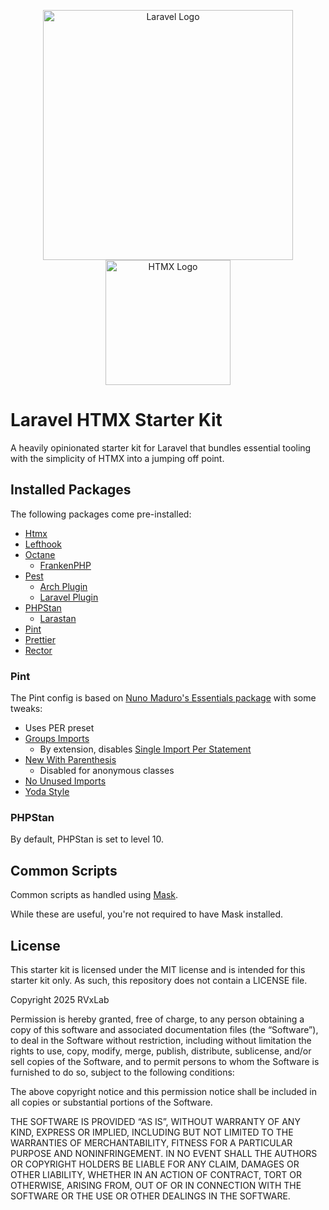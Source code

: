 <p align="center">
<img src="https://raw.githubusercontent.com/laravel/art/master/logo-lockup/5%20SVG/2%20CMYK/1%20Full%20Color/laravel-logolockup-cmyk-red.svg" width="400" alt="Laravel Logo">
<img src="https://raw.githubusercontent.com/bigskysoftware/htmx/f690d928342b6334fa539cfbd4be515748d2ba0f/www/static/img/htmx_logo.2.png" width="200" alt="HTMX Logo">
</p>

# Laravel HTMX Starter Kit

A heavily opinionated starter kit for Laravel that bundles essential tooling with the simplicity of HTMX into a jumping off point.

## Installed Packages

The following packages come pre-installed:

- [Htmx](https://htmx.org)
- [Lefthook](https://lefthook.dev)
- [Octane](https://laravel.com/docs/octane)
  - [FrankenPHP](https://frankenphp.dev)
- [Pest](https://pestphp.com)
  - [Arch Plugin](https://pestphp.com/docs/arch-testing)
  - [Laravel Plugin](https://pestphp.com/docs/plugins#laravel)
- [PHPStan](https://phpstan.org)
  - [Larastan](https://github.com/larastan/larastan)
- [Pint](https://laravel.com/docs/pint)
- [Prettier](https://prettier.io)
- [Rector](https://getrector.com)

### Pint

The Pint config is based on [Nuno Maduro's Essentials package](https://github.com/nunomaduro/essentials) with some tweaks:

- Uses PER preset
- [Groups Imports](https://cs.symfony.com/doc/rules/import/group_import.html)
  - By extension, disables [Single Import Per Statement](https://cs.symfony.com/doc/rules/import/single_import_per_statement.html)
- [New With Parenthesis](https://cs.symfony.com/doc/rules/operator/new_with_parentheses.html)
  - Disabled for anonymous classes
- [No Unused Imports](https://cs.symfony.com/doc/rules/import/no_unused_imports.html)
- [Yoda Style](https://cs.symfony.com/doc/rules/control_structure/yoda_style.html)

### PHPStan

By default, PHPStan is set to level 10.

## Common Scripts

Common scripts as handled using [Mask](https://github.com/jacobdeichert/mask).

While these are useful, you're not required to have Mask installed.

## License

This starter kit is licensed under the MIT license and is intended for this starter kit only. As such, this repository does not contain a LICENSE file.

Copyright 2025 RVxLab

Permission is hereby granted, free of charge, to any person obtaining a copy of this software and associated documentation files (the “Software”), to deal in the Software without restriction, including without limitation the rights to use, copy, modify, merge, publish, distribute, sublicense, and/or sell copies of the Software, and to permit persons to whom the Software is furnished to do so, subject to the following conditions:

The above copyright notice and this permission notice shall be included in all copies or substantial portions of the Software.

THE SOFTWARE IS PROVIDED “AS IS”, WITHOUT WARRANTY OF ANY KIND, EXPRESS OR IMPLIED, INCLUDING BUT NOT LIMITED TO THE WARRANTIES OF MERCHANTABILITY, FITNESS FOR A PARTICULAR PURPOSE AND NONINFRINGEMENT. IN NO EVENT SHALL THE AUTHORS OR COPYRIGHT HOLDERS BE LIABLE FOR ANY CLAIM, DAMAGES OR OTHER LIABILITY, WHETHER IN AN ACTION OF CONTRACT, TORT OR OTHERWISE, ARISING FROM, OUT OF OR IN CONNECTION WITH THE SOFTWARE OR THE USE OR OTHER DEALINGS IN THE SOFTWARE.
